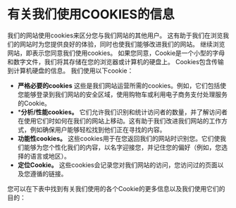 # 有关我们使用COOKIES的信息

我们的网站使用cookies来区分您与我们网站的其他用户。
这有助于我们在浏览我们的网站时为您提供良好的体验，同时也使我们能够改进我们的网站。
继续浏览网站，即表示您同意我们使用cookies。
如果您同意，Cookie是一个小型的字母和数字文件，我们将其存储在您的浏览器或计算机的硬盘上。
Cookies包含传输到计算机硬盘的信息。
我们使用以下cookie：

* **严格必要的cookies** 这些是我们网站运营所需的cookies。例如，它们包括使您能够登录到我们网站的安全区域，使用购物车或利用电子商务支付处理服务的Cookie。
* ***分析/性能cookies。** 它们允许我们识别和统计访问者的数量，并了解访问者在使用它们时如何在我们的网站上移动。这有助于我们改进我们网站的工作方式，例如确保用户能够轻松找到他们正在寻找的内容。
* **功能性cookies。** 这些cookies用于在您返回我们的网站时识别您。它们使我们能够为您个性化我们的内容，以名字迎接您，并记住您的偏好（例如，您选择的语言或地区）。
* **定位Cookie。** 这些cookies会记录您对我们网站的访问，您访问过的页面以及您遵循的链接。

您可以在下表中找到有关我们使用的各个Cookie的更多信息以及我们使用它们的目的：